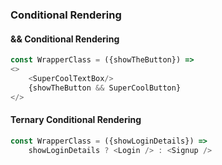 ### Conditional Rendering



#### && Conditional Rendering
```js
const WrapperClass = ({showTheButton}) =>
<>
    <SuperCoolTextBox/>
    {showTheButton && SuperCoolButton}
</>
```

#### Ternary Conditional Rendering
```js
const WrapperClass = ({showLoginDetails}) =>
    showLoginDetails ? <Login /> : <Signup />
```

